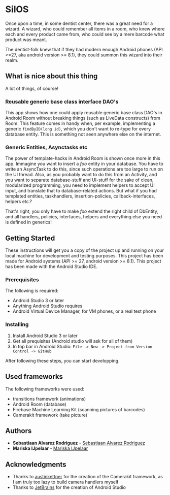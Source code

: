 # SilOS
Once upon a time, in some dentist center, there was a great need for a wizard. 
A wizard, who could remember all items in a room, 
who knew where each and every product came from,
who could see by a mere barcode what product was meant.

The dentist-folk knew that if they had modern enough Android phones (API >=27, aka android version >= 8.1),
they could summon this wizard into their realm.

## What is nice about this thing
A lot of things, of course!

### Reusable generic base class interface DAO's
This app shows how one could apply reusable generic base class DAO's in Android Room without breaking things (such as LiveData constructs) from Room. This feature comes in handy when, per example, implementing a generic `findByID(long id)`, which you don't want to re-type for every database entity.
This is something not seen anywhere else on the internet.

### Generic Entities, Asynctasks etc

The power of template-hacks in Android Room is shown once more in this app.
Immagine you want to insert a _foo_ entity in your database. You have to write an AsyncTask to do this, since such operations are too large to run on the UI thread. Also, as you probably want to do this from an Activity, and you want to separate database-stuff and UI-stuff for the sake of clean, modularized programming, you need to implement helpers to accept UI input, and translate that to database-related actions.
But what if you had templated entities, taskhandlers, insertion-policies, callback-interfaces, helpers etc.? 

That's right, you only have to make _foo_ extend the right child of DbEntity, and all handlers, policies, interfaces, helpers and everything else you need is defined in generics!

## Getting Started

These instructions will get you a copy of the project up and running on your local machine for development and testing purposes. 
This project has been made for Android systems (API >= 27, android version >= 8.1).
This project has been made with the Android Studio IDE.

### Prerequisites
The following is required:

* Android Studio 3 or later
* Anything Android Studio requires
* Android Virtual Device Manager, for VM phones, or a real test phone

### Installing

1. Install Android Studio 3 or later
2. Get all prequisites (Android studio will ask for all of them)
3. In top bar in Android Studio: ```File -> New -> Project from Version Control -> GitHub```

After following these steps, you can start developping.

## Used frameworks
The following frameworks were used:
* transitions framework (animations)
* Android Room (database)
* Firebase Machine Learning Kit (scanning pictures of barcodes)
* Camerakit framework (take picture)

## Authors

* **Sebastiaan Alvarez Rodriguez** - [Sebastiaan Alvarez Rodriguez](https://github.com/Sebastiaan-Alvarez-Rodriguez)
* **Mariska IJpelaar** - [Mariska IJpelaar](https://github.com/MariskaIJpelaar)

## Acknowledgments
* Thanks to [austinkettner](https://github.com/austinkettner) for the creation of the Camerakit framework, as I am truly too lazy to build camera handlers myself
* Thanks to [JetBrains](https://www.jetbrains.com/) for the creation of Android Studio
